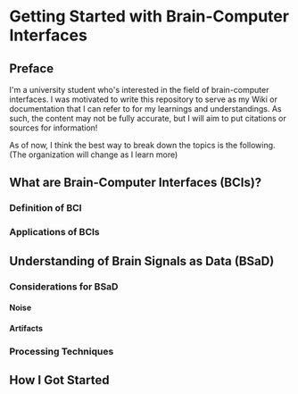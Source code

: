 # Getting Started with Brain-Computer Interfaces
## Preface
I'm a university student who's interested in the field of brain-computer interfaces. I was motivated to write this repository to serve as my Wiki or documentation that I can refer to for my learnings and understandings. As such, the content may not be fully accurate, but I will aim to put citations or sources for information!

As of now, I think the best way to break down the topics is the following. (The organization will change as I learn more)

## What are Brain-Computer Interfaces (BCIs)?
### Definition of BCI
### Applications of BCIs

## Understanding of Brain Signals as Data (BSaD)
### Considerations for BSaD
#### Noise
#### Artifacts
### Processing Techniques

## How I Got Started

